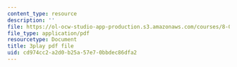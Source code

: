 ```yaml
---
content_type: resource
description: ''
file: https://ol-ocw-studio-app-production.s3.amazonaws.com/courses/8-04-quantum-physics-i-spring-2016/cd974cc2a2d0b25a57e70bbdec86dfa2_BRFekCz4XQY.pdf
file_type: application/pdf
resourcetype: Document
title: 3play pdf file
uid: cd974cc2-a2d0-b25a-57e7-0bbdec86dfa2
---
```

